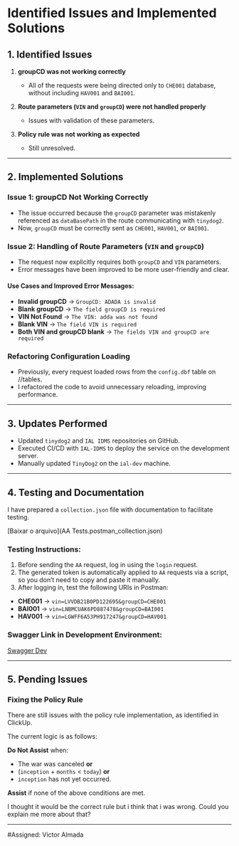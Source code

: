 # Identified Issues and Implemented Solutions

## 1. Identified Issues

1. **groupCD was not working correctly**
   - All of the requests were being directed only to `CHE001` database, without including `HAV001` and `BAI001`.

2. **Route parameters (`VIN` and `groupCD`) were not handled properly**
   - Issues with validation of these parameters.

3. **Policy rule was not working as expected**
   - Still unresolved.

---

## 2. Implemented Solutions

### **Issue 1: groupCD Not Working Correctly**
- The issue occurred because the `groupCD` parameter was mistakenly referenced as `dataBasePath` in the route communicating with `tinydog2`.
- Now, `groupCD` must be correctly sent as `CHE001`, `HAV001`, or `BAI001`.

### **Issue 2: Handling of Route Parameters (`VIN` and `groupCD`)**
- The request now explicitly requires both `groupCD` and `VIN` parameters.
- Error messages have been improved to be more user-friendly and clear.

#### **Use Cases and Improved Error Messages:**

- **Invalid groupCD** → `GroupCD: ADADA is invalid`
- **Blank groupCD** → `The field groupCD is required`
- **VIN Not Found** → `The VIN: adda was not found`
- **Blank VIN** → `The field VIN is required`
- **Both VIN and groupCD blank** → `The fields VIN and groupCD are required`

### **Refactoring Configuration Loading**
- Previously, every request loaded rows from the `config.dbf` table on //tables.
- I refactored the code to avoid unnecessary reloading, improving performance.

---

## 3. Updates Performed

- Updated `tinydog2` and `IAL IDMS` repositories on GitHub.
- Executed CI/CD with `IAL-IDMS` to deploy the service on the development server.
- Manually updated `TinyDog2` on the `ial-dev` machine.

---

## 4. Testing and Documentation

I have prepared a `collection.json` file with documentation to facilitate testing.

[Baixar o arquivo](AA Tests.postman_collection.json)

### **Testing Instructions:**
1. Before sending the `AA` request, log in using the `login` request.
2. The generated token is automatically applied to `AA` requests via a script, so you don’t need to copy and paste it manually.
3. After logging in, test the following URIs in Postman:

- **CHE001** → `vin=LVVDB21B0PD122695&groupCD=CHE001`
- **BAI001** → `vin=LNBMCUAK6PD887478&groupCD=BAI001`
- **HAV001** → `vin=LGWFF6A53PH917247&groupCD=HAV001`

### **Swagger Link in Development Environment:**
[Swagger Dev](https://ial-api-dev.iautologics.co.za/swagger/index.html)

---

## 5. Pending Issues

### **Fixing the Policy Rule**
There are still issues with the policy rule implementation, as identified in ClickUp.

The current logic is as follows:

**Do Not Assist** when:
- The war was canceled **or**
- (`inception` + `months` < `today`) **or**
- `inception` has not yet occurred.

**Assist** if none of the above conditions are met.

 I thought it would be the correct rule but i think that i was wrong.
 Could you explain me more about that?

---

#Assigned: Victor Almada

